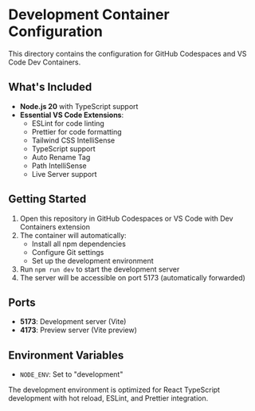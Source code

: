 # Development Container Configuration

This directory contains the configuration for GitHub Codespaces and VS Code Dev Containers.

## What's Included

- **Node.js 20** with TypeScript support
- **Essential VS Code Extensions**:
  - ESLint for code linting
  - Prettier for code formatting
  - Tailwind CSS IntelliSense
  - TypeScript support
  - Auto Rename Tag
  - Path IntelliSense
  - Live Server support

## Getting Started

1. Open this repository in GitHub Codespaces or VS Code with Dev Containers extension
2. The container will automatically:
   - Install all npm dependencies
   - Configure Git settings
   - Set up the development environment
3. Run `npm run dev` to start the development server
4. The server will be accessible on port 5173 (automatically forwarded)

## Ports

- **5173**: Development server (Vite)
- **4173**: Preview server (Vite preview)

## Environment Variables

- `NODE_ENV`: Set to "development"

The development environment is optimized for React TypeScript development with hot reload, ESLint, and Prettier integration.
